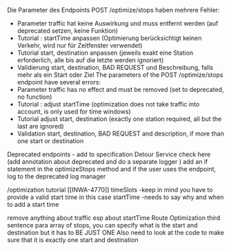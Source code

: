 Die Parameter des Endpoints POST /optimize/stops haben mehrere Fehler:
- Parameter traffic hat keine Auswirkung und muss entfernt werden (auf deprecated setzen, keine Funktion)
- Tutorial : startTime anpassen (Optimierung berücksichtigt keinen Verkehr, wird nur für Zeitfenster verwendet)
- Tutorial start, destination anpassen (jeweils exakt eine Station erforderlich, alle bis auf die letzte werden ignoriert)
- Validierung start, destination, BAD REQUEST und Beschreibung, falls mehr als ein Start oder Ziel 
The parameters of the POST /optimize/stops endpoint have several errors:
- Parameter traffic has no effect and must be removed (set to deprecated, no function)
- Tutorial : adjust startTime (optimization does not take traffic into account, is only used for time windows)
- Tutorial adjust start, destination (exactly one station required, all but the last are ignored)
- Validation start, destination, BAD REQUEST and description, if more than one start or destination 

Deprecated endpoints - add to specification 
Detour Service check here (add annotation about deprecated and do a separate logger )
add an if statement in the optimizeStops method and if the user uses the endpoint, log to the deprecated log manager 

/optimization tutorial [[INWA-4770]]
timeSlots -keep in mind you have to provide a valid start time in this case
startTime -needs to say why and when to add a start time

remove anything about traffic esp about startTime 
Route Optimization
third sentence para
array of stops, you can specify what is the start and destination but it has to BE JUST ONE
Also need to look at the code to make sure that it is exactly one start and destination 